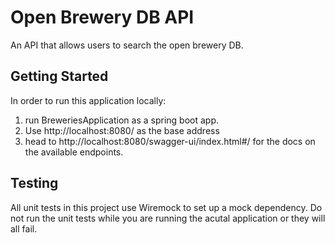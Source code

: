# Open Brewery DB API

An API that allows users to search the open brewery DB.

## Getting Started
In order to run this application locally: 
1. run BreweriesApplication as a spring boot app.
2. Use http://localhost:8080/ as the base address
3. head to http://localhost:8080/swagger-ui/index.html#/ for the docs on the available endpoints.

## Testing

All unit tests in this project use Wiremock to set up a mock dependency. 
Do not run the unit tests while you are running the acutal application or they will all fail.